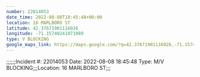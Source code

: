 ```yaml
---
number: 22014053
date_time: 2022-08-08T18:45:48+00:00
location: 16 MARLBORO ST
latitude: 42.37671901116926
longitude: -71.15740241071089
type: V BLOCKING
google_maps_link: https://maps.google.com/?q=42.37671901116926,-71.15740241071089
---
```


;;;;;;Incident #: 22014053  Date: 2022-08-08 18:45:48   Type: M/V BLOCKING;;;Location: 16 MARLBORO ST;;;

